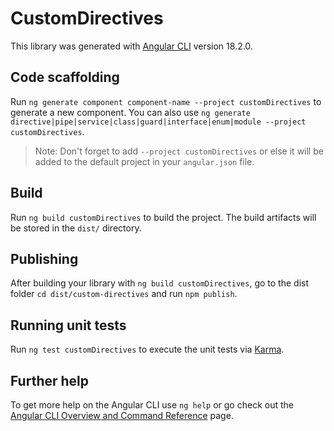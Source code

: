 # CustomDirectives

This library was generated with [Angular CLI](https://github.com/angular/angular-cli) version 18.2.0.

## Code scaffolding

Run `ng generate component component-name --project customDirectives` to generate a new component. You can also use `ng generate directive|pipe|service|class|guard|interface|enum|module --project customDirectives`.
> Note: Don't forget to add `--project customDirectives` or else it will be added to the default project in your `angular.json` file. 

## Build

Run `ng build customDirectives` to build the project. The build artifacts will be stored in the `dist/` directory.

## Publishing

After building your library with `ng build customDirectives`, go to the dist folder `cd dist/custom-directives` and run `npm publish`.

## Running unit tests

Run `ng test customDirectives` to execute the unit tests via [Karma](https://karma-runner.github.io).

## Further help

To get more help on the Angular CLI use `ng help` or go check out the [Angular CLI Overview and Command Reference](https://angular.dev/tools/cli) page.
